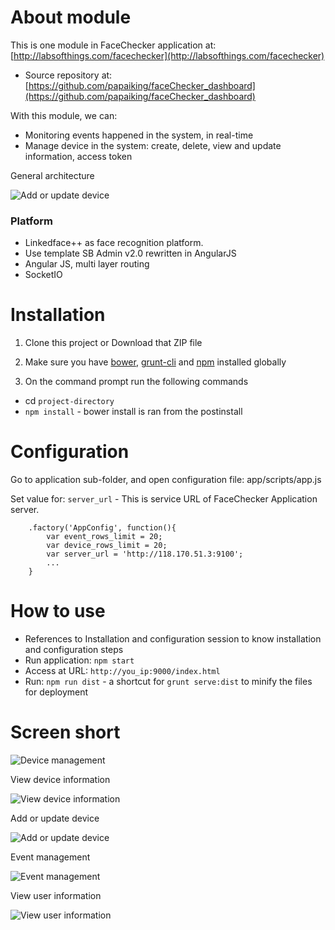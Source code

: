 # About module

This is one module in FaceChecker application at: [http://labsofthings.com/facechecker](http://labsofthings.com/facechecker)

-   Source repository at: [https://github.com/papaiking/faceChecker_dashboard](https://github.com/papaiking/faceChecker_dashboard)

With this module, we can:

-   Monitoring events happened in the system, in real-time
-   Manage device in the system: create, delete, view and update information, access token

General architecture

<img alt="Add or update device" src="../img/FaceChecker_arch.png" style="border: 0px;">

### Platform
* Linkedface++ as face recognition platform.
* Use template SB Admin v2.0 rewritten in AngularJS
* Angular JS, multi layer routing
* SocketIO

# Installation

1. Clone this project or Download that ZIP file

2. Make sure you have [bower](http://bower.io/), [grunt-cli](https://www.npmjs.com/package/grunt-cli) and  [npm](https://www.npmjs.org/) installed globally

3. On the command prompt run the following commands
- cd `project-directory`
- `npm install` - bower install is ran from the postinstall

# Configuration

Go to application sub-folder, and open configuration file: app/scripts/app.js

Set value for: `server_url` - This is service URL of FaceChecker Application server.

```
    .factory('AppConfig', function(){
        var event_rows_limit = 20;
        var device_rows_limit = 20;
        var server_url = 'http://118.170.51.3:9100';
        ...
    }
```

# How to use

* References to Installation and configuration session to know installation and configuration steps
* Run application: `npm start`
* Access at URL: `http://you_ip:9000/index.html`
* Run: `npm run dist` - a shortcut for `grunt serve:dist` to minify the files for deployment

# Screen short

<img alt="Device management" src="../img/device_management.png" style="border: 0px;">

View device information

<img alt="View device information" src="../img/device-information.png" style="border: 0px;">

Add or update device

<img alt="Add or update device" src="../img/device-update_add.png" style="border: 0px;">

Event management

<img alt="Event management" src="../img/event_management.png" style="border: 0px;">

View user information

<img alt="View user information" src="../img/user-information.png" style="border: 0px;">
